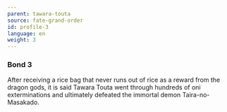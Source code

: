 ```yaml
---
parent: tawara-touta
source: fate-grand-order
id: profile-3
language: en
weight: 3
---
```


### Bond 3

After receiving a rice bag that never runs out of rice as a reward from the dragon gods, it is said Tawara Touta went through hundreds of oni exterminations and ultimately defeated the immortal demon Taira-no-Masakado.
